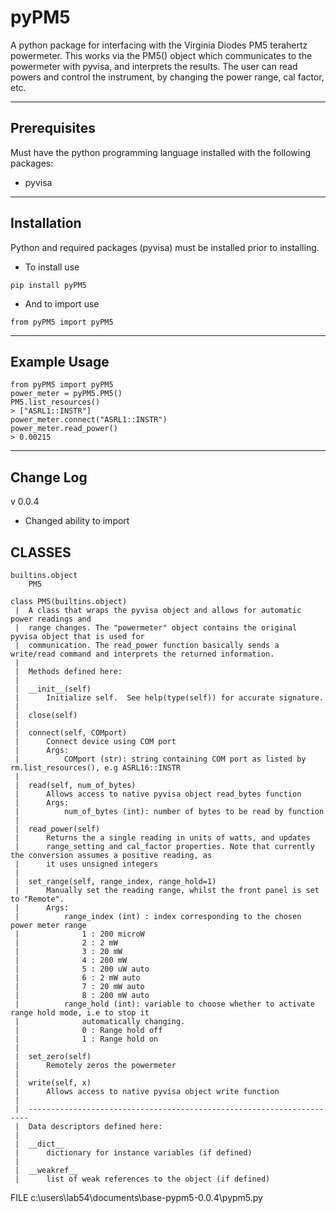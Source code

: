 # pyPM5
A python package for interfacing with the Virginia Diodes PM5 terahertz powermeter. This works via the PM5() object which communicates to the powermeter with pyvisa, and interprets the results. The user can read powers and control the instrument, by changing the power range, cal factor, etc.

-------------
Prerequisites
-------------

Must have the python programming language installed with the following 
packages:

- pyvisa

------------
Installation
------------

Python and required packages (pyvisa) must be installed prior to installing.
- To install use     
```
pip install pyPM5
```
- And to import use
```
from pyPM5 import pyPM5
```

-----
Example Usage
-----
```
from pyPM5 import pyPM5
power_meter = pyPM5.PM5()
PM5.list_resources()
> ["ASRL1::INSTR"]
power_meter.connect("ASRL1::INSTR")
power_meter.read_power()
> 0.00215

```
-----------
Change Log
-----------
v 0.0.4
- Changed ability to import

## CLASSES
    builtins.object
        PM5

    class PM5(builtins.object)
     |  A class that wraps the pyvisa object and allows for automatic power readings and
     |  range changes. The "powermeter" object contains the original pyvisa object that is used for
     |  communication. The read_power function basically sends a write/read command and interprets the returned information.
     |
     |  Methods defined here:
     |
     |  __init__(self)
     |      Initialize self.  See help(type(self)) for accurate signature.
     |
     |  close(self)
     |
     |  connect(self, COMport)
     |      Connect device using COM port
     |      Args:
     |          COMport (str): string containing COM port as listed by rm.list_resources(), e.g ASRL16::INSTR
     |
     |  read(self, num_of_bytes)
     |      Allows access to native pyvisa object read_bytes function
     |      Args:
     |          num_of_bytes (int): number of bytes to be read by function
     |
     |  read_power(self)
     |      Returns the a single reading in units of watts, and updates
     |      range_setting and cal_factor properties. Note that currently the conversion assumes a positive reading, as
     |      it uses unsigned integers
     |
     |  set_range(self, range_index, range_hold=1)
     |      Manually set the reading range, whilst the front panel is set to "Remote".
     |      Args:
     |          range_index (int) : index corresponding to the chosen power meter range
     |              1 : 200 microW
     |              2 : 2 mW
     |              3 : 20 mW
     |              4 : 200 mW
     |              5 : 200 uW auto
     |              6 : 2 mW auto
     |              7 : 20 mW auto
     |              8 : 200 mW auto
     |          range_hold (int): variable to choose whether to activate range hold mode, i.e to stop it
     |              automatically changing.
     |              0 : Range hold off
     |              1 : Range hold on
     |
     |  set_zero(self)
     |      Remotely zeros the powermeter
     |
     |  write(self, x)
     |      Allows access to native pyvisa object write function
     |
     |  ----------------------------------------------------------------------
     |  Data descriptors defined here:
     |
     |  __dict__
     |      dictionary for instance variables (if defined)
     |
     |  __weakref__
     |      list of weak references to the object (if defined)

FILE
    c:\users\lab54\documents\base-pypm5-0.0.4\pypm5.py
